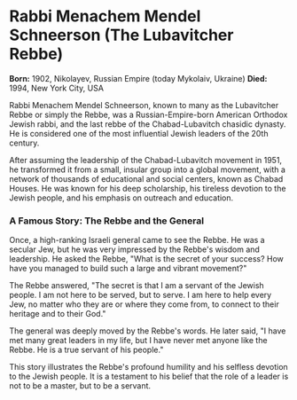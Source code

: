 # Rabbi Menachem Mendel Schneerson (The Lubavitcher Rebbe)

**Born:** 1902, Nikolayev, Russian Empire (today Mykolaiv, Ukraine)
**Died:** 1994, New York City, USA

Rabbi Menachem Mendel Schneerson, known to many as the Lubavitcher Rebbe or simply the Rebbe, was a Russian-Empire-born American Orthodox Jewish rabbi, and the last rebbe of the Chabad-Lubavitch chasidic dynasty. He is considered one of the most influential Jewish leaders of the 20th century.

After assuming the leadership of the Chabad-Lubavitch movement in 1951, he transformed it from a small, insular group into a global movement, with a network of thousands of educational and social centers, known as Chabad Houses. He was known for his deep scholarship, his tireless devotion to the Jewish people, and his emphasis on outreach and education.

### A Famous Story: The Rebbe and the General

Once, a high-ranking Israeli general came to see the Rebbe. He was a secular Jew, but he was very impressed by the Rebbe's wisdom and leadership. He asked the Rebbe, "What is the secret of your success? How have you managed to build such a large and vibrant movement?"

The Rebbe answered, "The secret is that I am a servant of the Jewish people. I am not here to be served, but to serve. I am here to help every Jew, no matter who they are or where they come from, to connect to their heritage and to their God."

The general was deeply moved by the Rebbe's words. He later said, "I have met many great leaders in my life, but I have never met anyone like the Rebbe. He is a true servant of his people."

This story illustrates the Rebbe's profound humility and his selfless devotion to the Jewish people. It is a testament to his belief that the role of a leader is not to be a master, but to be a servant.